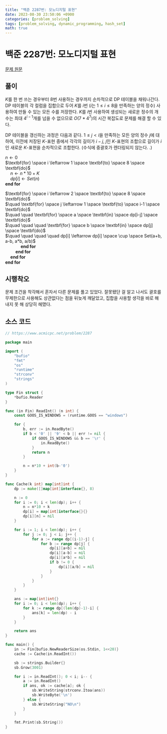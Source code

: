 ```yaml
---
title: "백준 2287번: 모노디지털 표현"
date: 2023-08-30 23:50:06 +0900
categories: [problem_solving]
tags: [problem_solving, dynamic_programming, hash_set]
math: true
---
```


# 백준 2287번: 모노디지털 표현  

[문제 원문](https://www.acmicpc.net/problem/2287)  

## 풀이  

$K$를 한 번 쓰는 경우부터 8번 사용하는 경우까지 순차적으로 DP 테이블을 채워나간다. DP 테이블의 각 컬럼을 집합으로 두어 $K$를 $i$번 ($i$는 $1 \leq i \leq 8$을 만족하는 양의 정수) 사용하여 만들 수 있는 모든 수를 저장한다. $K$를 $i$번 사용하여 생성되는 새로운 정수의 개수는 최대 $4^{i-1}$개를 넘을 수 없으므로 $O(7*4^7)$의 시간 복잡도로 문제를 해결 할 수 있다.  

DP 테이블을 갱신하는 과정은 다음과 같다. $1 \leq j \lt i$을 만족하는 모든 양의 정수 $j$에 대하여, 이전에 저장된 $K$-표현 중에서 각각의 길이가 $i-j$, $j$인 $K$-표현의 조합으로 길이가 $i$인 새로운 $K$-표현을 순차적으로 조합한다. (수식에 중괄호가 렌더링되지 않는다. .)  

$n \leftarrow 0$  
$\textbf{for} \space i \leftarrow 1 \space \textbf{to} \space 8 \space \textbf{do}$  
$\quad n \leftarrow n*10 + K$  
$\quad dp[i] \leftarrow Set(n)$  
$\textbf{end for}$  
  
$\textbf{for} \space i \leftarrow 2 \space \textbf{to} \space 8 \space \textbf{do}$  
$\quad \textbf{for} \space j \leftarrow 1 \space \textbf{to} \space i-1 \space \textbf{do}$  
$\quad \quad \textbf{for} \space a \space \textbf{in} \space dp[i-j] \space \textbf{do}$  
$\quad \quad \quad \textbf{for} \space b \space \textbf{in} \space dp[j] \space \textbf{do}$  
$\quad \quad \quad \quad dp[i] \leftarrow dp[i] \space \cup \space Set(a+b, a-b, a*b, a/b)$  
$\quad \quad \quad \textbf{end for}$  
$\quad \quad \textbf{end for}$  
$\quad \textbf{end for}$  
$\textbf{end for}$  

## 시행착오  

문제 조건을 착각해서 혼자서 다른 문제를 풀고 있었다. 잘못됐단 걸 알고 나서도 괄호를 무제한으로 사용해도 상관없다는 점을 뒤늦게 깨달았고, 집합을 사용할 생각을 바로 해내지 못 해 상당히 헤맸다.  

## 소스 코드  

``` go
// https://www.acmicpc.net/problem/2287

package main

import (
	"bufio"
	"fmt"
	"os"
	"runtime"
	"strconv"
	"strings"
)

type Fin struct {
	*bufio.Reader
}

func (in Fin) ReadInt() (n int) {
	const GOOS_IS_WINDOWS = (runtime.GOOS == "windows")

	for {
		b, err := in.ReadByte()
		if b < '0' || '9' < b || err != nil {
			if GOOS_IS_WINDOWS && b == '\r' {
				in.ReadByte()
			}
			return n
		}

		n = n*10 + int(b-'0')
	}
}

func Cache(k int) map[int]int {
	dp := make([]map[int]interface{}, 8)

	n := 0
	for i := 0; i < len(dp); i++ {
		n = n*10 + k
		dp[i] = map[int]interface{}{}
		dp[i][n] = nil
	}

	for i := 1; i < len(dp); i++ {
		for j := 0; j < i; j++ {
			for a := range dp[(i-1)-j] {
				for b := range dp[j] {
					dp[i][a+b] = nil
					dp[i][a-b] = nil
					dp[i][a*b] = nil
					if b != 0 {
						dp[i][a/b] = nil
					}
				}
			}
		}
	}

	ans := map[int]int{}
	for i := 0; i < len(dp); i++ {
		for k := range dp[(len(dp)-1)-i] {
			ans[k] = len(dp) - i
		}
	}

	return ans
}

func main() {
	in := Fin{bufio.NewReaderSize(os.Stdin, 1<<20)}
	cache := Cache(in.ReadInt())

	sb := strings.Builder{}
	sb.Grow(3001)

	for i := in.ReadInt(); 0 < i; i-- {
		a := in.ReadInt()
		if ans, ok := cache[a]; ok {
			sb.WriteString(strconv.Itoa(ans))
			sb.WriteByte('\n')
		} else {
			sb.WriteString("NO\n")
		}
	}

	fmt.Print(sb.String())
}
```
